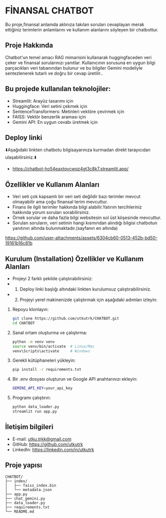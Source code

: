 # FİNANSAL CHATBOT

Bu proje,finansal anlamda aklınıza takılan soruları cevaplayan merak ettiğiniz terimlerin anlamlarını ve kullanım alanlarını söyleyen bir chatbottur.

## Proje Hakkında

Chatbot'un temel amacı RAG mimarisini kullanarak huggingfaceden veri çeker ve finansal sorularınızı yanıtlar. Kullanıcının sorusuna en uygun bilgi parçacıkları veri tabanından bulunur ve bu bilgiler Gemini modeliyle sentezlenerek tutarlı ve doğru bir cevap üretilir..

## Bu projede kullanılan teknolojiler:

- Streamlit: Arayüz tasarımı için
- Huggingface: Veri setini çekmek için
- SentenceTransformers: Metinleri vektöre çevirmek için
- FAISS: Vektör benzerlik araması için
- Gemini API: En uygun cevabı üretmek için

## Deploy linki

⬇️Aşağıdaki linkten chatbotu bilgisayarınıza kurmadan direkt tarayıcıdan ulaşabilirsiniz.⬇️

- https://chatbot-ho54eaxtqycwqz4gt3c8k7.streamlit.app/

## Özellikler ve Kullanım Alanları

- Veri seti çok kapsamlı bir veri seti değildir bazı terimler mevcut olmayabilir ama çoğu finansal terim mevcuttur.
- Finans ile ilgili terimler hakkında bilgi alabilir.Yatırım tercihleriniz hakkında yorum soruları sorabilirsiniz.
- Örnek sorular ve daha fazla bilgi websitesin sol üst köşesinde mevcuttur.
- Sorulan soruların, veri setinin hangi kısmından alındığı bilgisi chatbotun yanıtının altında bulunmaktadır.(sayfanın en altında)

https://github.com/user-attachments/assets/6304cb60-0513-452b-bd50-19161b16c81b

## Kurulum (Installation) Özellikler ve Kullanım Alanları

- Projeyi 2 farklı şekilde çalıştırabilirsiniz:
- 1) Deploy linki başlığı altındaki linkten kurulumsuz çalıştırabilirsiniz.
- 2) Projeyi yerel makinenizde çalıştırmak için aşağıdaki adımları izleyin:

1.  Repoyu klonlayın:
    ```bash
    git clone https://github.com/utkutrk/CHATBOT.git
    cd CHATBOT
    ```
2.  Sanal ortam oluşturma ve çalıştırma:
    ```bash
    python -m venv venv
    source venv/bin/activate  # Linux/Mac
    venv\Scripts\activate     # Windows
    ```
3.  Gerekli kütüphaneleri yükleyin:
    ```bash
    pip install -r requirements.txt
    ```
4.  Bir .env dosyası oluşturun ve Google API anahtarınızı ekleyin:
    ```bash
    GEMINI_API_KEY=your_api_key
    ```
4.  Programı çalıştırın:
    ```bash
    python data_loader.py 
    streamlit run app.py
    ```
## İletişim bilgileri

- E-mail: utku.trkk@gmail.com
- GitHub: https://github.com/utkutrk
- LinkedIn: https://linkedin.com/in/utkutrk

## Proje yapısı

    CHATBOT/                
    ├── index/                 
    │   ├── faiss_index.bin           
    │   └── metadata.json  
    ├── app.py
    ├── chat_gemini.py                
    ├── data_loader.py             
    ├── requirements.txt       
    └── README.md              

